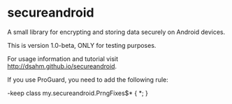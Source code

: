 # secureandroid
A small library for encrypting and storing data securely on Android devices.

This is version 1.0-beta, ONLY for testing purposes.

For usage information and tutorial visit http://dsahm.github.io/secureandroid.


If you use ProGuard, you need to add the following rule:

-keep class my.secureandroid.PrngFixes$* { *; }

